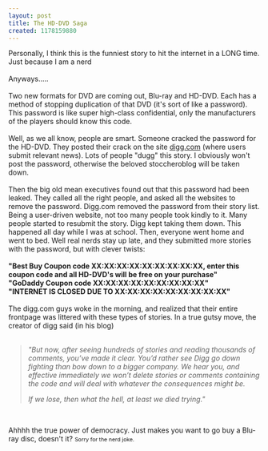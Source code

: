 ```yaml
---
layout: post
title: The HD-DVD Saga
created: 1178159880
---
```

<p>Personally, I think this is the funniest story to hit the internet in a LONG time. Just because I am a nerd<br />
	<br />
	Anyways.....<br />
	<br />
	Two new formats for DVD are coming out, Blu-ray and HD-DVD. Each has a method of stopping duplication of that DVD (it&#39;s sort of like a password). This password is like super high-class confidential, only the manufacturers of the players should know this code.<br />
	<br />
	Well, as we all know, people are smart. Someone cracked the password for the HD-DVD. They posted their crack on the site <a href="http://www.digg.com/">digg.com</a> (where users submit relevant news). Lots of people &quot;dugg&quot; this story. I obviously won&#39;t post the password, otherwise the beloved stoccheroblog will be taken down.<br />
	<br />
	Then the big old mean executives found out that this password had been leaked. They called all the right people, and asked all the websites to remove the password. Digg.com removed the password from their story list. Being a user-driven website, not too many people took kindly to it. Many people started to resubmit the story. Digg kept taking them down. This happened all day while I was at school. Then, everyone went home and went to bed. Well real nerds stay up late, and they submitted more stories with the password, but with clever twists:<br />
	<br />
	<span style="font-weight: bold;">&quot;Best Buy Coupon code XX:XX:XX:XX:XX:XX:XX:XX:XX, enter this coupon code and all HD-DVD&#39;s will be free on your purchase&quot;</span><br />
	<span style="font-weight: bold;">&quot;GoDaddy Coupon code XX:XX:XX:XX:XX:XX:XX:XX:XX&quot;</span><br />
	<span style="font-weight: bold;">&quot;INTERNET IS CLOSED DUE TO XX:XX:XX:XX:XX:XX:XX:XX:XX&quot;</span><br />
	<br />
	The digg.com guys woke in the morning, and realized that their entire frontpage was littered with these types of stories. In a true gutsy move, the creator of digg said (in his blog)<br />
	&nbsp;</p>
<blockquote>
	<p style="font-style: italic;">&quot;But now, after seeing hundreds of stories and reading thousands of comments, you&rsquo;ve made it clear. You&rsquo;d rather see Digg go down fighting than bow down to a bigger company. We hear you, and effective immediately we won&rsquo;t delete stories or comments containing the code and will deal with whatever the consequences might be.</p>
	<p style="font-style: italic;">If we lose, then what the hell, at least we died trying.&quot;</p>
</blockquote>
<br />
<p>Ahhhh the true power of democracy. Just makes you want to go buy a Blu-ray disc, doesn&#39;t it? <span style="font-size:78%;">Sorry for the nerd joke.</span></p>
